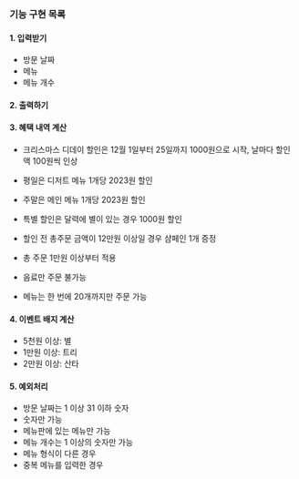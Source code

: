### 기능 구현 목록

#### 1. 입력받기

- 방문 날짜
- 메뉴
- 메뉴 개수

#### 2. 출력하기

#### 3. 혜택 내역 계산

- 크리스마스 디데이 할인은 12월 1일부터 25일까지 1000원으로 시작, 날마다 할인액 100원씩 인상
- 평일은 디저트 메뉴 1개당 2023원 할인
- 주말은 메인 메뉴 1개당 2023원 할인
- 특별 할인은 달력에 별이 있는 경우 1000원 할인
- 할인 전 총주문 금액이 12만원 이상일 경우 샴페인 1개 증정

- 총 주문 1만원 이상부터 적용
- 음료만 주문 불가능
- 메뉴는 한 번에 20개까지만 주문 가능

#### 4. 이벤트 배지 계산

- 5천원 이상: 별
- 1만원 이상: 트리
- 2만원 이상: 산타

#### 5. 예외처리

- 방문 날짜는 1 이상 31 이하 숫자
- 숫자만 가능
- 메뉴판에 있는 메뉴만 가능
- 메뉴 개수는 1 이상의 숫자만 가능
- 메뉴 형식이 다른 경우
- 중복 메뉴를 입력한 경우
